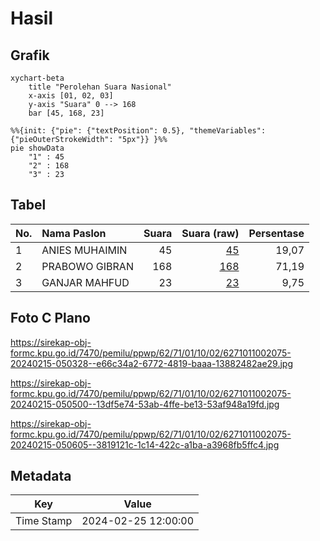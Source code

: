 # Hasil

## Grafik

```mermaid
xychart-beta
    title "Perolehan Suara Nasional"
    x-axis [01, 02, 03]
    y-axis "Suara" 0 --> 168
    bar [45, 168, 23]
```

```mermaid
%%{init: {"pie": {"textPosition": 0.5}, "themeVariables": {"pieOuterStrokeWidth": "5px"}} }%%
pie showData
    "1" : 45
    "2" : 168
    "3" : 23
```

## Tabel

| No. | Nama Paslon    | Suara | Suara (raw) | Persentase |
|:--- |:-------------- | -----:| -----------:| ----------:|
| 1   | ANIES MUHAIMIN | 45    | [45][p-1]   | 19,07      |
| 2   | PRABOWO GIBRAN | 168   | [168][p-2]  | 71,19      |
| 3   | GANJAR MAHFUD  | 23    | [23][p-3]   | 9,75       |


[p-1]: https://github.com/gigit-pemilu/pemilu-2024/blob/main/pilpres/hitung-suara/sub/62-kalimantan-tengah/sub/71-kota-palangkaraya/sub/01-pahandut/sub/1002-panarung/sub/075-tps/sub/paslon-1.txt
[p-2]: https://github.com/gigit-pemilu/pemilu-2024/blob/main/pilpres/hitung-suara/sub/62-kalimantan-tengah/sub/71-kota-palangkaraya/sub/01-pahandut/sub/1002-panarung/sub/075-tps/sub/paslon-2.txt
[p-3]: https://github.com/gigit-pemilu/pemilu-2024/blob/main/pilpres/hitung-suara/sub/62-kalimantan-tengah/sub/71-kota-palangkaraya/sub/01-pahandut/sub/1002-panarung/sub/075-tps/sub/paslon-3.txt

## Foto C Plano

https://sirekap-obj-formc.kpu.go.id/7470/pemilu/ppwp/62/71/01/10/02/6271011002075-20240215-050328--e66c34a2-6772-4819-baaa-13882482ae29.jpg

https://sirekap-obj-formc.kpu.go.id/7470/pemilu/ppwp/62/71/01/10/02/6271011002075-20240215-050500--13df5e74-53ab-4ffe-be13-53af948a19fd.jpg

https://sirekap-obj-formc.kpu.go.id/7470/pemilu/ppwp/62/71/01/10/02/6271011002075-20240215-050605--3819121c-1c14-422c-a1ba-a3968fb5ffc4.jpg


## Metadata

| Key        | Value               |
| ---------- | ------------------- |
| Time Stamp | 2024-02-25 12:00:00 |



